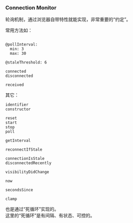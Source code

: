 ### Connection Monitor

轮询机制，通过浏览器自带特性就能实现，非常重要的“约定”。

常用方法如：

```

@pollInterval:
  min: 3
  max: 30

@staleThreshold: 6
```

```
connected
disconnected

received
```

其它：

```
identifier
constructor

reset
start
stop
poll

getInterval

reconnectIfStale

connectionIsStale
disconnectedRecently

visibilityDidChange

now

secondsSince

clamp
```

也是通过“死循环”实现的。
<br />
这里的“死循环”是有间隔、有状态、可控的。
